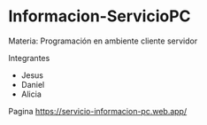 # Informacion-ServicioPC
Materia: Programación en ambiente cliente servidor

Integrantes
- Jesus
- Daniel
- Alicia

Pagina
https://servicio-informacion-pc.web.app/
